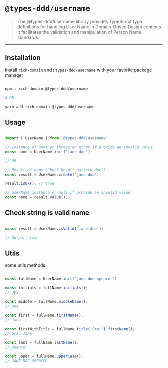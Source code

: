 # `@types-ddd/username`

> The @types-ddd/username library provides TypeScript type definitions for handling User Name in Domain-Driven Design contexts. It facilitates the validation and manipulation of Person Name standards.

---

## Installation

Install `rich-domain` and `@types-ddd/username` with your favorite package manager

```sh

npm i rich-domain @types-ddd/username

# OR

yarn add rich-domain @types-ddd/username

```

## Usage

```ts

import { UserName } from '@types-ddd/username'

// Instance of name or throws an error if provide an invalid value
const name = UserName.init('jane doe');

// OR

// Result of name (Check Result pattern docs)
const result = UserName.create('jane doe');

result.isOk(); // true

// userName instance or null if provide an invalid value
const name = result.value();

```

## Check string is valid name

```ts

const result = UserName.isValid('jane doe');

// Output: true

```

## Utils

some utils methods

```ts

const fullName = UserName.init('jane doe spencer')

const initials = fullName.initials();
// JDS

const middle = fullName.middleName();
// Doe

const first = fullName.firstName();
// Jane

const firstWithTitle = fullName.title('Sra.').firstName();
// Sra. Jane

const last = fullName.lastName();
// Spencer

const upper = fullName.upperCase();
// JANE DOE SPENCER

```
